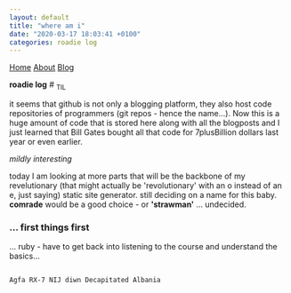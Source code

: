 ```yaml
---
layout: default
title: "where am i"
date: "2020-03-17 18:03:41 +0100"
categories: roadie log
---
```


<nav>
<a href="/">Home</a>
<a href="/about/">About</a>
<a href="/blog/">Blog</a>
</nav>

<strong>roadie log</strong> \# <sub> TIL </sub>

it seems that github is not only a blogging platform, they also host code repositories of programmers (git repos - hence the name...). Now this is a huge amount of code that is stored here along with all the blogposts and I just learned that Bill Gates bought all that code for 7plusBillion dollars last year or even earlier.

_mildly interesting_

today I am looking at more parts that will be the backbone of my revelutionary (that might actually be 'revolutionary' with an o instead of an e, just saying) static site generator. still deciding on a name for this baby. <strong>comrade</strong> would be a good choice - or <strong>'strawman'</strong> ... undecided.

<h3>... first things first</h3>

... ruby - have to get back into listening to the course and understand the basics...


<code>
Agfa RX-7 NIJ diwn Decapitated Albania
</code>
